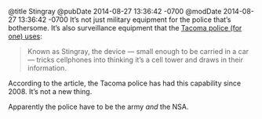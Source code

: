 @title Stingray
@pubDate 2014-08-27 13:36:42 -0700
@modDate 2014-08-27 13:36:42 -0700
It’s not just military equipment for the police that’s bothersome. It’s also surveillance equipment that the <a href="http://www.thenewstribune.com/2014/08/26/3347665/documents-tacoma-police-using.html">Tacoma police (for one) uses</a>:

>Known as Stingray, the device — small enough to be carried in a car — tricks cellphones into thinking it’s a cell tower and draws in their information.

According to the article, the Tacoma police has had this capability since 2008. It’s not a new thing.

Apparently the police have to be the army *and* the NSA.
